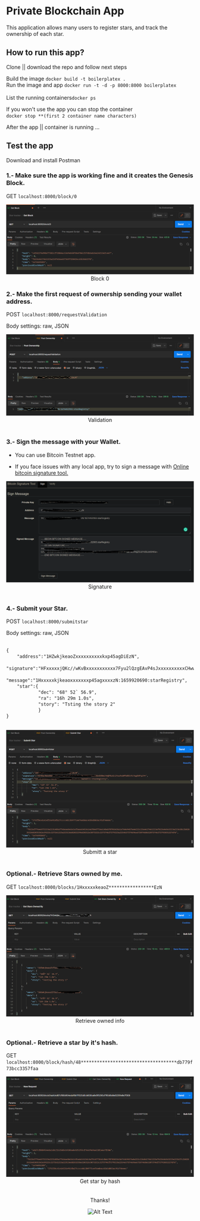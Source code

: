 # Private Blockchain App

This application allows many users to register stars, and track the ownership of each star.

## How to run this app?

Clone || download the repo and follow next steps

Build the image <code>docker build -t boilerplatex . </code> <br/>
Run the image and app <code>docker run -t -d -p 8000:8000 boilerplatex </code> <br/>
List the running containers<code>docker ps </code>

If you won't use the app you can stop the container <br/>
<code>docker stop **(first 2 container name characters) </code>

After the app || container is running ...

## Test the app 

Download and install Postman
<br/>

### 1.- Make sure the app is working fine and it creates the Genesis Block.

GET <code>localhost:8000/block/0</code>

<center>
<img src='images/block_0.png'/>
<figcaption>Block 0</figcaption></center>


### 2.- Make the first request of ownership sending your wallet address.

POST <code>localhost:8000/requestValidation</code>

Body settings: raw, JSON

<center>
<img src='images/validation.png'/>
<figcaption>Validation</figcaption></center>
<br/>


### 3.- Sign the message with your Wallet. 

* You can use Bitcoin Testnet app.

* If you face issues with any local app, try to sign a message with  <a href = "https://reinproject.org/bitcoin-signature-tool/#sign">Online bitcoin signature tool.</a>

<center>
<img src='images/signature.png'/>
<figcaption>Signature</figcaption></center>
<br/>


### 4.- Submit your Star.

POST <code>localhost:8000/submitstar</code>

Body settings: raw, JSON

<pre>
<code>
{
    "address":"1HZwkjkeaoZxxxxxxxxxxkxp45agDiEzN",
    "signature":"HFxxxxxjQKc//wKvBxxxxxxxxxxx7Fyu2lQzgEAvP4sJxxxxxxxxxxCHww263/LFgCMfA4A********eI45u6M=",
    "message":"1Hxxxxxkjkeaoxxxxxxxp45agxxxxzN:1659920690:starRegistry",
    "star":{
            "dec": "68° 52` 56.9",
            "ra": "16h 29m 1.0s",
            "story": "Tsting the story 2"
            }
}
</code>
</pre>

<center>
<img src='images/post_star.png'/>
<figcaption>Submitt a star</figcaption></center>
<br/>

### Optional.- Retrieve Stars owned by me.

GET <code>localhost:8000/blocks/1HxxxxxkeaoZ*****************EzN</code>

<center>
<img src='images/owned_by.png'/>
<figcaption>Retrieve owned info</figcaption></center>
<br/>

### Optional.- Retrieve a star by it's hash.

GET <code>localhost:8000/block/hash/48************************************db779f73bcc3357faa</code>

<center>
<img src='images/by_hash.png'/>
<figcaption>Get star by hash</figcaption></center>
<br/>
<br/>

<center> 
Thanks!

![Alt Text](https://i.imgur.com/50rDBpD.gif)
</center>

